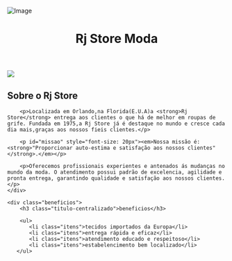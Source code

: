 
![Image](https://user-images.githubusercontent.com/108748799/201340872-c88cca39-0c13-4d74-a2d6-ad440196704d.png)



<body>
	<header>
		<h1 class="titulo-principal">Rj Store Moda</h1>
	</header>
	<img id="rjsite1" src="rjsite1.jpg">
	<div class="principal">
		<h2 class="titulo-centralizado">Sobre o Rj Store</h2>

		<p>Localizada em Orlando,na Florida(E.U.A)a <strong>Rj Store</strong> entrega aos clientes o que há de melhor em roupas de grife. Fundada em 1975,a Rj Store já é destaque no mundo e cresce cada dia mais,graças aos nossos fieis clientes.</p>

		<p id="missao" style="font-size: 20px"><em>Nossa missão é: <strong>"Proporcionar auto-estima e satisfação aos nossos clientes"</strong>.</em></p>

		<p>Oferecemos profissionais experientes e antenados ás mudanças no mundo da moda. O atendimento possui padrão de excelencia, agilidade e pronta entrega, garantindo qualidade e satisfação aos nossos clientes.</p>
    </div>

    <div class="beneficios">
	    <h3 class="titulo-centralizado">beneficios</h3>

	    <ul>
	  	   <li class="itens">tecidos importados da Europa</li>
		   <li class="itens">entrega rápida e eficaz</li>
		   <li class="itens">atendimento educado e respeitoso</li>
		   <li class="itens">estabelencimento bem localizado</li>
	   </ul>
</body>
